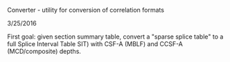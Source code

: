 Converter - utility for conversion of correlation formats

3/25/2016

First goal: given section summary table, convert a "sparse splice table" to a full Splice Interval Table SIT) with CSF-A (MBLF) and CCSF-A (MCD/composite) depths.
